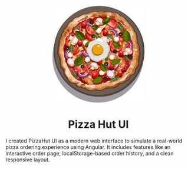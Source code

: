 <p align="center">
    <a><img src="./src/assets/images/menu/pizza/big-bang.svg" alt="Logo" width="250" height="auto"></a>
</p>
<h1 align="center">Pizza Hut UI</h1>

<p>I created PizzaHut UI as a modern web interface to simulate a real-world pizza ordering experience using Angular. It includes features like an interactive order page, localStorage-based order history, and a clean responsive layout.</p>


